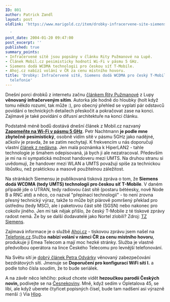 ```yaml
---
ID: 801
author: Patrick Zandl
layout: post
oldlink: 'https://www.marigold.cz/item/drobky-infracervene-site-siemens-doda-wcdma-pro-cesky-t-mobile-ahoj-cz-telefonie

  '
post_date: 2004-01-20 09:47:00
post_excerpt: ''
published: true
summary_points:
- Infračervené sítě jsou popsány v článku Rity Pužmanové na Lupě.
- Článek Mobil.cz pesimisticky hodnotí Wi-Fi v pásmu 5 GHz.
- Siemens dodá WCDMA technologii pro českou síť T-Mobile.
- Ahoj.cz nabízí volání v ČR za cenu místního hovoru.
title: 'Drobky: Infračervené sítě, Siemens dodá WCDMA pro český T-Mobile, Ahoj.cz
  telefonie'
---
```


<p>
Dnešní porci drobků z internetu začnu <A href="http://www.lupa.cz/clanek.php3?show=3186" target=_blank>článkem Rity Pužmanové</A> z Lupy <STRONG>věnovaný infračerveným sítím</STRONG>. Autorka jde hodně do hloubky (holt když tomu někdo rozumí, tak může :), pro obecný přehled se vyplatí pár odstavců povídání o technických detailech přeskočit a pokračovat zase na konci. Zajímavé je také povídání o difusní architektuře na konci článku. </p>

<p>
Podstatně méně bodů dostává dnešní článek z Mobil.cz nazvaný <A href="http://mobil.idnes.cz/mobilni_komunikace/wifi/zapomentenawifi040120.html"><STRONG>Zapomeňte na Wi-Fi v pásmu 5 GHz</STRONG></A>. Petr Nachtmann <STRONG>je podle mne zbytečně pesimistický</STRONG>, osobně vidím sítě v pásmu 5GHz jako nadějné, ačkoliv je pravda, že se zatím nechytají. K frekvencím u nás doporučuji vlastní <A href="http://beta.marigold.cz/zacinajicim/frekvence031228.html">článek z nedávna</A>. Jen malá poznámka k HiperLAN2 - tahle technologie je šmahem odepisovaná, já bych ji ale nezatracoval. Především je mi na ní sympatická možnost handoveru mezi UMTS. Na druhou stranu si uvědomuji, že handover mezi WLAN a UMTS považuji spíše za technickou libůstku, než praktickou a masově použitelnou záležitost. </p>

<p>
Na stránkách Siemensu je publikovaná tisková zpráva o tom, že <STRONG>Siemens dodá WCDMA (tedy UMTS) technologii pro českou síť T-Mobile</STRONG>. V daném případě jde o UTRAN, tedy radiovou část sítě (postaru bétéesky, nově Node B a RNC atd) a něco, co nazval "přepínací technologií" - to není zrovna přesný technický výraz, takže to může být píárově pomršený překlad pro ústřednu (tedy MSC), ale i paketovou část sítě (SGSN) nebo nakonec pro cokoliv jiného. Jen mi tak nějak přišlo, že český T-Mobile z té tiskové zprávy radost nemá. Že by se další dodavatelé jako Nortel zlobili? Zdroj: <A href="http://www.siemens.cz/siemjet/cz/home/press/releases/new/Main/8608.jet" target=_blank>TZ Siemens</A>.</p>

<p>
Zajímavá informace je o službě <A href="http://www.ahoj.cz/" target=_blank>Ahoj.cz</A> - tiskovou zprávu jsem našel na <A href="http://www.telefonie.cz/zprava.asp?id=3727" target=_blank>Telefonie.cz</A>.Služba <STRONG>nabízí volání v rámci ČR za cenu místního hovoru</STRONG>, produkuje ji Emea Telecom a mají moc hezké stránky. Služba je vlastně předvolbou operátora na lince Českého Telecomu pro levnější telefonování.</p>

<p>
Na Světu sítí je <A href="http://www.svetsiti.cz/Tipy.asp?ID=97" target=_blank>dobrý článek Petra Odvárky</A> věnovaný zabezpečování bezdrátových sítí. Jmenuje se <STRONG>Doporučení pro konfiguraci WiFi sítí I.</STRONG> a podle toho čísla soudím, že to bude seriálek. </p>

<p>
A na závěr něco lehčího: pokud chcete vidět <STRONG>hezoučkou parodii Českých novin, </STRONG>podívejte se na <A href="http://cesnekoviny.kgb.cz/index.php" target=_blank>Česnekoviny</A>. Mně, když sedím v Opletalova 45, se líbí, ale když uberete čtyřicet popisných čísel, bude tam nadšení asi výrazně menší :)&#160;Via <A href="http://www.w-software.com/hlog/index.php?page=cely_clanek&amp;id_clanku=363" target=_blank>Hlog</A>.</p>